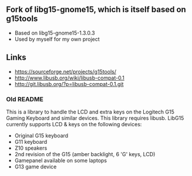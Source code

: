 ## Fork of libg15-gnome15, which is itself based on g15tools

 * Based on libg15-gnome15-1.3.0.3
 * Used by myself for my own project

## Links

 * https://sourceforge.net/projects/g15tools/
 * http://www.libusb.org/wiki/libusb-compat-0.1
 * http://git.libusb.org/?p=libusb-compat-0.1.git

### Old README

This is a library to handle the LCD and extra keys on the Logitech G15 Gaming
Keyboard and similar devices.
This library requires libusb.
LibG15 currently supports LCD & keys on the following devices:
- Original G15 keyboard
- G11 keyboard
- Z10 speakers
- 2nd revision of the G15 (amber backlight, 6 'G' keys, LCD)
- Gamepanel available on some laptops
- G13 game device
